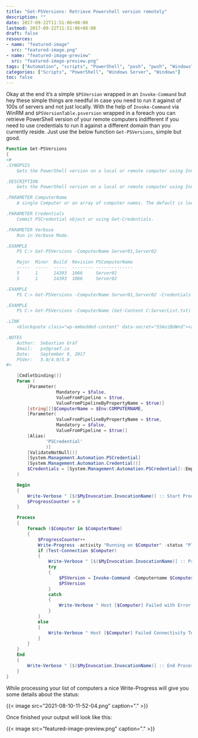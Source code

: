 ```yaml
---
title: "Get-PSVersions: Retrieve Powershell version remotely"
description: ""
date: 2017-09-22T11:51:06+08:00
lastmod: 2017-09-22T11:51:06+08:00
draft: false
resources:
- name: "featured-image"
  src: "featured-image.png"
- name: "featured-image-preview"
  src: "featured-image-preview.png"
tags: ["Automation", "scripts", "PowerShell", "posh", "pwsh", "Windows"]
categories: ["Scripts", "PowerShell", "Windows Server", "Windows"]
toc: false
---
```


Okay at the end it’s a simple `$PSVersion` wrapped in an `Invoke-Command` but hey these simple things are needful in case you need to run it against of 100s of servers and not just locally. With the help of `Invoke-Command` via WinRM and `$PSVersionTable.psversion` wrapped in a foreach you can retrieve PowerShell version of your remote computers indifferent if you need to use credentials to run it against a different domain than you currently reside. Just use the below function `Get-PSVersions`, simple but good.

```powershell
Function Get-PSVersions
{
<#
.SYNOPSIS
    Gets the PowerShell version on a local or remote computer using Invoke-Command.

.DESCRIPTION
    Gets the PowerShell version on a local or remote computer using Invoke-Command.

.PARAMETER ComputerName
    A single Computer or an array of computer names. The default is localhost ($env:COMPUTERNAME).

.PARAMETER Credentials
    Commit PSCredential object or using Get-Credentials.

.PARAMETER Verbose
    Run in Verbose Mode.

.EXAMPLE
    PS C:> Get-PSVersions -ComputerName Server01,Server02

    Major  Minor  Build  Revision PSComputerName
    -----  -----  -----  -------- --------------
    5      1      14393  1066     Server01
    5      1      14393  1066     Server02

.EXAMPLE
    PS C:> Get-PSVersions -ComputerName Server01,Server02 -Credentials Get-Credentials

.EXAMPLE
    PS C:> Get-PSVersions -ComputerName (Get-Content C:ServerList.txt)

.LINK
    <blockquote class="wp-embedded-content" data-secret="55AoiBUWnd"><a href="https://graef.io/">Home</a></blockquote><iframe title="“Home” — Sebastian Gräf" class="wp-embedded-content" sandbox="allow-scripts" security="restricted" style="position: absolute; clip: rect(1px, 1px, 1px, 1px);" src="https://graef.io/embed/#?secret=55AoiBUWnd" data-secret="55AoiBUWnd" width="600" height="338" frameborder="0" marginwidth="0" marginheight="0" scrolling="no"></iframe>

.NOTES
    Author:  Sebastian Gräf
    Email:   ps@graef.io
    Date:    September 9, 2017
    PSVer:   3.0/4.0/5.0
#>

    [Cmdletbinding()]
    Param (
        [Parameter(
                   Mandatory = $false,
                   ValueFromPipeline = $true,
                   ValueFromPipelineByPropertyName = $true)]
        [string[]]$ComputerName = $Env:COMPUTERNAME,
        [Parameter(
                   ValueFromPipelineByPropertyName = $true,
                   Mandatory = $false,
                   ValueFromPipeline = $true)]
        [Alias(
               'PSCredential'
               )]
        [ValidateNotNull()]
        [System.Management.Automation.PSCredential]
        [System.Management.Automation.Credential()]
        $Credentials = [System.Management.Automation.PSCredential]::Empty
    )

    Begin
    {
        Write-Verbose " [$($MyInvocation.InvocationName)] :: Start Process"
        $ProgressCounter = 0
    }

    Process
    {
        foreach ($Computer in $ComputerName)
        {
            $ProgressCounter++
            Write-Progress -activity "Running on $Computer" -status "Please wait ..." -PercentComplete (($ProgressCounter / $ComputerName.length) * 100)
            if (Test-Connection $Computer)
            {
                Write-Verbose " [$($MyInvocation.InvocationName)] :: Processing $Computer"
                try
                {
                    $PSVersion = Invoke-Command -Computername $Computer -Scriptblock { $PSVersionTable.psversion } -Credential $Credentials
                    $PSVersion
                }
                catch
                {
                    Write-Verbose " Host [$Computer] Failed with Error: $($Error[0])"
                }
            }
            else
            {
                Write-Verbose " Host [$Computer] Failed Connectivity Test "
            }
        }
    }
    End
    {
        Write-Verbose " [$($MyInvocation.InvocationName)] :: End Process"
    }
}
```

While processing your list of computers a nice Write-Progress will give you some details about the status:

{{< image src="2021-08-10-11-52-04.png" caption="." >}}

Once finished your output will look like this:

{{< image src="featured-image-preview.png" caption="." >}}


